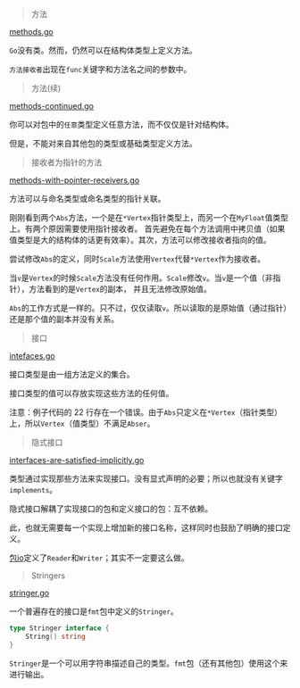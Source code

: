 > 方法

[methods.go](methods.go)

`Go`没有类。然而，仍然可以在结构体类型上定义方法。

`方法接收者`出现在`func`关键字和方法名之间的参数中。

> 方法(续)

[methods-continued.go](methods-continued.go)

你可以对包中的`任意`类型定义任意方法，而不仅仅是针对结构体。

但是，不能对来自其他包的类型或基础类型定义方法。

> 接收者为指针的方法

[methods-with-pointer-receivers.go](methods-with-pointer-receivers.go)

方法可以与命名类型或命名类型的指针关联。

刚刚看到两个`Abs`方法，一个是在`*Vertex`指针类型上，而另一个在`MyFloat`值类型上。有两个原因需要使用指针接收者。
首先避免在每个方法调用中拷贝值（如果值类型是大的结构体的话更有效率）。其次，方法可以修改接收者指向的值。

尝试修改`Abs`的定义，同时`Scale`方法使用`Vertex`代替`*Vertex`作为接收者。

当`v`是`Vertex`的时候`Scale`方法没有任何作用。`Scale`修改`v`。当`v`是一个值（非指针），方法看到的是`Vertex`的副本，
并且无法修改原始值。

`Abs`的工作方式是一样的。只不过，仅仅读取`v`。所以读取的是原始值（通过指针）还是那个值的副本并没有关系。

> 接口

[intefaces.go](interfaces.go)

接口类型是由一组方法定义的集合。

接口类型的值可以存放实现这些方法的任何值。

注意：例子代码的 22 行存在一个错误。由于`Abs`只定义在`*Vertex`（指针类型）上，所以`Vertex`（值类型）不满足`Abser`。

> 隐式接口

[interfaces-are-satisfied-implicitly.go](interfaces-are-satisfied-implicitly.go)

类型通过实现那些方法来实现接口。没有显式声明的必要；所以也就没有关键字`implements`。

隐式接口解耦了实现接口的包和定义接口的包：互不依赖。

此，也就无需要每一个实现上增加新的接口名称，这样同时也鼓励了明确的接口定义。

[包io](http://golang.org/pkg/io/)定义了`Reader`和`Writer`；其实不一定要这么做。

> Stringers

[stringer.go](stringer.go)

一个普遍存在的接口是`fmt`包中定义的`Stringer`。

```go
type Stringer interface {
	String() string
}
```

`Stringer`是一个可以用字符串描述自己的类型。`fmt`包（还有其他包）使用这个来进行输出。